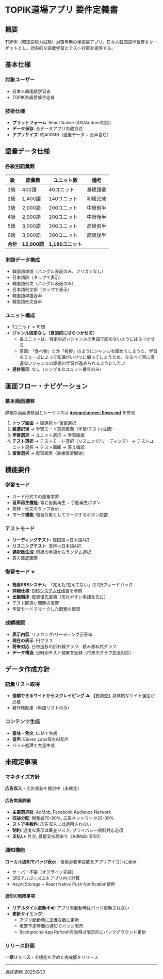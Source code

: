 # TOPIK道場アプリ 要件定義書

## 概要
TOPIK（韓国語能力試験）対策専用の単語帳アプリ。日本人韓国語学習者をターゲットとし、効率的な語彙学習とテスト対策を提供する。

## 基本仕様

### 対象ユーザー
- 日本人韓国語学習者
- TOPIK各級受験予定者

### 技術仕様
- **プラットフォーム**: React Native (iOS/Android対応)
- **データ保存**: 全データアプリ内蔵方式
- **アプリサイズ**: 約400MB（語彙データ + 音声含む）

## 語彙データ仕様

### 各級別語彙数
| 級 | 語彙数 | ユニット数 | 備考 |
|---|---|---|---|
| 1級 | 400語 | 40ユニット | 基礎語彙 |
| 2級 | 1,400語 | 140ユニット | 初級完成 |
| 3級 | 2,000語 | 200ユニット | 中級前半 |
| 4級 | 2,000語 | 200ユニット | 中級後半 |
| 5級 | 3,000語 | 300ユニット | 高級前半 |
| 6級 | 3,000語 | 300ユニット | 高級後半 |
| **合計** | **12,000語** | **1,180ユニット** | |

### 単語データ構成
- 韓国語単語（ハングル表記のみ、フリガナなし）
- 日本語訳（タップで表示）
- 韓国語例文（ハングル表記のみ）
- 日本語例文訳（タップで表示）
- 韓国語単語音声
- 韓国語例文音声

### ユニット構成
- 1ユニット = 10問
- **ジャンル固定なし（意図的にばらつかせる）**
  - 各ユニットは、特定の近いジャンルの単語で固めないようにばらつかせる
  - 意図: 「食べ物」とか「挨拶」のようにジャンルを固めてしまうと、学習のフェーズによって知識がいびつに偏ってしまうため、なるべく常に満遍ないジャンルの語彙の学習が進められるようにしたい
- **進捗表示**: なし（シンプルなユニット番号のみ）

## 画面フロー・ナビゲーション

### 基本画面遷移
詳細な画面遷移図とシーケンスは **[design/screen-flows.md](./design/screen-flows.md)** を参照

1. **トップ画面** → 級選択 or 復習選択
2. **級選択後** → 学習モード選択画面（学習/テスト/成績）
3. **学習選択** → ユニット選択 → 学習画面
4. **テスト選択** → テストモード選択（リスニング/リーディング） → テストユニット選択 → テスト画面 → 答え確認
5. **復習選択** → 復習画面（直接復習開始）

## 機能要件

### 学習モード
- カード形式での語彙学習
- **音声再生機能**: 常に自動再生 + 手動再生ボタン
- 意味・例文のタップ表示
- **マーク機能**: 復習対象としてマークするボタン配置

### テストモード
- **リーディングテスト**: 韓国語→日本語4択
- **リスニングテスト**: 音声→日本語4択
- **選択肢生成**: 同級の単語からランダム選択
- 答え確認画面

### 復習モード ⭐
- **簡易SRSシステム**: 「覚えた/覚えてない」の2択フィードバック
- **詳細仕様**: [SRSシステム仕様書](./docs/srs-system.md)を参照
- **出題順序**: 復習優先度順（忘れやすい単語を先に）
- テスト間違い問題の復習
- 学習モードでマークした問題の復習

### 成績確認
- **表示内容**: リスニング/リーディング正答率
- **現在の表示**: 円グラフ
- **将来対応**: 日毎進捗の折れ線グラフ、積み重ね式グラフ
- **データ構造**: 日時別テスト結果を記録（将来のグラフ拡張対応）

## データ作成方針

### 語彙リスト取得
- **信頼できるサイトからスクレイピング** ⚠️ 【要調査】具体的なサイト選定が必要
- 著作権配慮（単語リストのみ）

### コンテンツ生成
- **意味・例文**: LLMで生成
- **音声**: Eleven Labs等のAI音声
- バッチ処理で大量生成

## 未確定事項

### マネタイズ方針
**広告収入** - 広告実装を検討中（未確定）

#### 広告実装詳細
- **主要選択肢**: AdMob, Facebook Audience Network
- **収益分配**: 開発者70-80%, 広告ネットワーク20-30%
- **ストア手数料**: 広告収入には適用されない
- **制約**: 過度な表示は審査リスク, プライバシー規制対応必須
- **支払い**: 月次, 最低支払額あり（AdMob: $100）

### 通知機能
**ローカル通知でバッジ表示** - 復習必要単語数をアプリアイコンに表示
- サーバー不要（オフライン完結）
- SRSアルゴリズムをアプリ内で計算
- AsyncStorage + React Native Push Notification使用

#### 通知の制限事項
- **リアルタイム更新不可**: アプリ未起動時はバッジ更新されない
- **更新タイミング**: 
  - アプリ起動時に正確な数に更新
  - 復習予定時間の通知でバッジ表示
  - Background App Refresh有効時は限定的にバックグラウンド更新

### リリース計画
**一括リリース** - 全機能を含めた完成版をリリース

---
*最終更新: 2025/6/13*